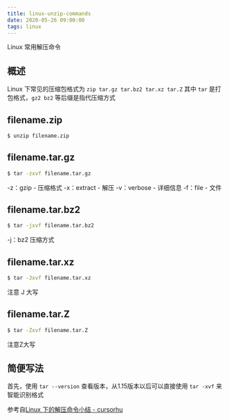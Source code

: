 ```yaml
---
title: linux-unzip-commands
date: 2020-05-26 09:00:00
tags: linux
---
```

Linux 常用解压命令
<!-- more -->
## 概述

Linux 下常见的压缩包格式为 `zip tar.gz tar.bz2 tar.xz tar.Z`
其中 `tar` 是打包格式，`gz2 bz2` 等后缀是指代压缩方式

## filename.zip

```bash
$ unzip filename.zip
```

## filename.tar.gz

```bash
$ tar -zxvf filename.tar.gz
```

-z：gzip - 压缩格式
-x：extract - 解压
-v：verbose - 详细信息
-f：file - 文件

## filename.tar.bz2

```bash
$ tar -jxvf filename.tar.bz2
```

-j：bz2 压缩方式

## filename.tar.xz

```bash
$ tar -Jxvf filename.tar.xz
```

注意 J 大写

## filename.tar.Z

```bash
$ tar -Zxvf filename.tar.Z
```

注意Z大写

## 简便写法

首先，使用 `tar --version` 查看版本，从1.15版本以后可以直接使用 `tar -xvf` 来智能识别格式

参考自[Linux 下的解压命令小结 - cursorhu](https://www.cnblogs.com/cursorhu/p/5891699.html)
